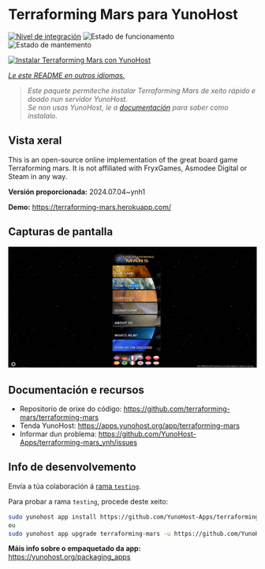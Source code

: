 <!--
NOTA: Este README foi creado automáticamente por <https://github.com/YunoHost/apps/tree/master/tools/readme_generator>
NON debe editarse manualmente.
-->

# Terraforming Mars  para YunoHost

[![Nivel de integración](https://dash.yunohost.org/integration/terraforming-mars.svg)](https://ci-apps.yunohost.org/ci/apps/terraforming-mars/) ![Estado de funcionamento](https://ci-apps.yunohost.org/ci/badges/terraforming-mars.status.svg) ![Estado de mantemento](https://ci-apps.yunohost.org/ci/badges/terraforming-mars.maintain.svg)

[![Instalar Terraforming Mars  con YunoHost](https://install-app.yunohost.org/install-with-yunohost.svg)](https://install-app.yunohost.org/?app=terraforming-mars)

*[Le este README en outros idiomas.](./ALL_README.md)*

> *Este paquete permíteche instalar Terraforming Mars  de xeito rápido e doado nun servidor YunoHost.*  
> *Se non usas YunoHost, le a [documentación](https://yunohost.org/install) para saber como instalalo.*

## Vista xeral

This is an open-source online implementation of the great board game Terraforming mars. It is not affiliated with FryxGames, Asmodee Digital or Steam in any way.


**Versión proporcionada:** 2024.07.04~ynh1

**Demo:** <https://terraforming-mars.herokuapp.com/>

## Capturas de pantalla

![Captura de pantalla de Terraforming Mars ](./doc/screenshots/screenshot.png)

## Documentación e recursos

- Repositorio de orixe do código: <https://github.com/terraforming-mars/terraforming-mars>
- Tenda YunoHost: <https://apps.yunohost.org/app/terraforming-mars>
- Informar dun problema: <https://github.com/YunoHost-Apps/terraforming-mars_ynh/issues>

## Info de desenvolvemento

Envía a túa colaboración á [rama `testing`](https://github.com/YunoHost-Apps/terraforming-mars_ynh/tree/testing).

Para probar a rama `testing`, procede deste xeito:

```bash
sudo yunohost app install https://github.com/YunoHost-Apps/terraforming-mars_ynh/tree/testing --debug
ou
sudo yunohost app upgrade terraforming-mars -u https://github.com/YunoHost-Apps/terraforming-mars_ynh/tree/testing --debug
```

**Máis info sobre o empaquetado da app:** <https://yunohost.org/packaging_apps>
